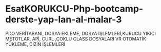 # EsatKORUKCU-Php-bootcamp-derste-yap-lan-al-malar-3
PDO VERİTABANI, DOSYA EKLEME, DOSYA İŞLEMLERİ,KURUCU YIKICI METOTLAR, APİ, CURL ,ÇOKLU CLASS DOSYALARI VR OTOMATİK YÜKLEME, DİZİN İŞLEMLERİ 
